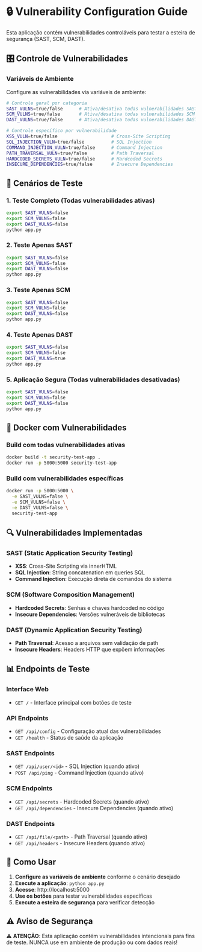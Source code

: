 # 🔒 Vulnerability Configuration Guide

Esta aplicação contém vulnerabilidades controláveis para testar a esteira de segurança (SAST, SCM, DAST).

## 🎛️ Controle de Vulnerabilidades

### Variáveis de Ambiente

Configure as vulnerabilidades via variáveis de ambiente:

```bash
# Controle geral por categoria
SAST_VULNS=true/false      # Ativa/desativa todas vulnerabilidades SAST
SCM_VULNS=true/false       # Ativa/desativa todas vulnerabilidades SCM  
DAST_VULNS=true/false      # Ativa/desativa todas vulnerabilidades DAST

# Controle específico por vulnerabilidade
XSS_VULN=true/false                    # Cross-Site Scripting
SQL_INJECTION_VULN=true/false          # SQL Injection
COMMAND_INJECTION_VULN=true/false      # Command Injection
PATH_TRAVERSAL_VULN=true/false         # Path Traversal
HARDCODED_SECRETS_VULN=true/false      # Hardcoded Secrets
INSECURE_DEPENDENCIES=true/false       # Insecure Dependencies
```

## 🧪 Cenários de Teste

### 1. Teste Completo (Todas vulnerabilidades ativas)
```bash
export SAST_VULNS=false
export SCM_VULNS=false
export DAST_VULNS=false
python app.py
```

### 2. Teste Apenas SAST
```bash
export SAST_VULNS=false
export SCM_VULNS=false
export DAST_VULNS=false
python app.py
```

### 3. Teste Apenas SCM
```bash
export SAST_VULNS=false
export SCM_VULNS=false
export DAST_VULNS=false
python app.py
```

### 4. Teste Apenas DAST
```bash
export SAST_VULNS=false
export SCM_VULNS=false
export DAST_VULNS=true
python app.py
```

### 5. Aplicação Segura (Todas vulnerabilidades desativadas)
```bash
export SAST_VULNS=false
export SCM_VULNS=false
export DAST_VULNS=false
python app.py
```

## 🐳 Docker com Vulnerabilidades

### Build com todas vulnerabilidades ativas
```bash
docker build -t security-test-app .
docker run -p 5000:5000 security-test-app
```

### Build com vulnerabilidades específicas
```bash
docker run -p 5000:5000 \
  -e SAST_VULNS=false \
  -e SCM_VULNS=false \
  -e DAST_VULNS=false \
  security-test-app
```

## 🔍 Vulnerabilidades Implementadas

### SAST (Static Application Security Testing)
- **XSS**: Cross-Site Scripting via innerHTML
- **SQL Injection**: String concatenation em queries SQL
- **Command Injection**: Execução direta de comandos do sistema

### SCM (Software Composition Management)
- **Hardcoded Secrets**: Senhas e chaves hardcoded no código
- **Insecure Dependencies**: Versões vulneráveis de bibliotecas

### DAST (Dynamic Application Security Testing)
- **Path Traversal**: Acesso a arquivos sem validação de path
- **Insecure Headers**: Headers HTTP que expõem informações

## 📊 Endpoints de Teste

### Interface Web
- `GET /` - Interface principal com botões de teste

### API Endpoints
- `GET /api/config` - Configuração atual das vulnerabilidades
- `GET /health` - Status de saúde da aplicação

### SAST Endpoints
- `GET /api/user/<id>` - SQL Injection (quando ativo)
- `POST /api/ping` - Command Injection (quando ativo)

### SCM Endpoints
- `GET /api/secrets` - Hardcoded Secrets (quando ativo)
- `GET /api/dependencies` - Insecure Dependencies (quando ativo)

### DAST Endpoints
- `GET /api/file/<path>` - Path Traversal (quando ativo)
- `GET /api/headers` - Insecure Headers (quando ativo)

## 🚀 Como Usar

1. **Configure as variáveis de ambiente** conforme o cenário desejado
2. **Execute a aplicação**: `python app.py`
3. **Acesse**: http://localhost:5000
4. **Use os botões** para testar vulnerabilidades específicas
5. **Execute a esteira de segurança** para verificar detecção

## ⚠️ Aviso de Segurança

⚠️ **ATENÇÃO**: Esta aplicação contém vulnerabilidades intencionais para fins de teste. 
NUNCA use em ambiente de produção ou com dados reais! 